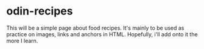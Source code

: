 # odin-recipes
This will be a simple page about food recipes.
It's mainly to be used as practice on images, links and anchors in HTML.
Hopefully, i'll add onto it the more I learn.